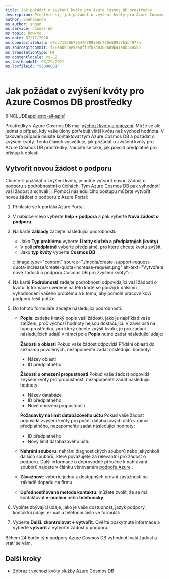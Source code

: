 ```yaml
---
title: Jak požádat o zvýšení kvóty pro Azure Cosmos DB prostředky
description: Přečtěte si, jak požádat o zvýšení kvóty pro Azure Cosmos DB prostředky. Naučíte se také, jak povolit předplatné pro přístup k oblasti.
author: SnehaGunda
ms.author: sngun
ms.service: cosmos-db
ms.topic: how-to
ms.date: 07/17/2020
ms.openlocfilehash: e7ec71220b75647e789508c760e50957b3b497fa
ms.sourcegitcommit: f28ebb95ae9aaaff3f87d8388a09b41e0b3445b5
ms.translationtype: MT
ms.contentlocale: cs-CZ
ms.lasthandoff: 03/29/2021
ms.locfileid: "93090031"
---
```

# <a name="how-to-request-quota-increase-for-azure-cosmos-db-resources"></a>Jak požádat o zvýšení kvóty pro Azure Cosmos DB prostředky
[!INCLUDE[appliesto-all-apis](includes/appliesto-all-apis.md)]

Prostředky v Azure Cosmos DB mají [výchozí kvóty a omezení](concepts-limits.md). Může se ale jednat o případ, kdy vaše úlohy potřebují větší kvótu než výchozí hodnota. V takovém případě musíte kontaktovat tým Azure Cosmos DB a požádat o zvýšení kvóty. Tento článek vysvětluje, jak požádat o zvýšení kvóty pro Azure Cosmos DB prostředky. Naučíte se také, jak povolit předplatné pro přístup k oblasti.

## <a name="create-a-new-support-request"></a>Vytvořit novou žádost o podporu

Chcete-li požádat o zvýšení kvóty, je nutné vytvořit novou žádost o podporu s podrobnostmi o úlohách. Tým Azure Cosmos DB pak vyhodnotí vaši žádost a schválí ji. Pomocí následujícího postupu můžete vytvořit novou žádost o podporu z Azure Portal:

1. Přihlaste se k portálu Azure Portal.

1. V nabídce vlevo vyberte **help + podpora** a pak vyberte **Nová žádost o podporu**.

1. Na kartě **základy** zadejte následující podrobnosti:

   * Jako **Typ problému** vyberte **Limity služeb a předplatných (kvóty)** .
   * V poli **předplatné** vyberte předplatné, pro které chcete kvótu zvýšit.
   * Jako **typ kvóty** vyberte **Cosmos DB**

   :::image type="content" source="./media/create-support-request-quota-increase/create-quota-increase-request.png" alt-text="Vytvoření nové žádosti o podporu Cosmos DB pro zvýšení kvóty":::

1. Na kartě **Podrobnosti** zadejte podrobnosti odpovídající vaší žádosti o kvótu. Informace uvedené na této kartě se použijí k dalšímu vyhodnocení vašeho problému a k tomu, aby pomohl pracovníkovi podpory řešit potíže.

1. Do tohoto formuláře zadejte následující podrobnosti:

   * **Popis**: zadejte krátký popis vaší žádosti, jako je například vaše zatížení, proč výchozí hodnoty nejsou dostačující. V závislosti na typu prostředku, pro který chcete zvýšit kvótu, je pro zadání následujících údajů v rámci pole **Popis** nutné zadat následující údaje:

     **Žádosti o oblasti** Pokud vaše žádost odpovídá Přidání oblasti do seznamu povolených, nezapomeňte zadat následující hodnoty:

        * Název oblasti
        * ID předplatného

     **Žádosti o omezení propustnosti** Pokud vaše žádost odpovídá zvýšení kvóty pro propustnost, nezapomeňte zadat následující hodnoty:

        * Název databáze
        * ID předplatného
        * Nové omezení propustnosti

     **Požadavky na limit databázového účtu** Pokud vaše žádost odpovídá zvýšení kvóty pro počet databázových účtů v rámci předplatného, nezapomeňte zadat následující hodnoty:

       * ID předplatného
       * Nový limit databázového účtu

   * **Nahrání souboru**: nahrání diagnostických souborů nebo jakýchkoli dalších souborů, které považujete za relevantní pro žádost o podporu. Další informace o doprovodné příručce k nahrávání souborů najdete v článku věnovaném [podpoře Azure]( ../azure-portal/supportability/how-to-manage-azure-support-request.md#upload-files) .

   * **Závažnost**: vyberte jednu z dostupných úrovní závažnosti na základě dopadu na firmu.

   * **Upřednostňovaná metoda kontaktu**: můžete zvolit, že se má kontaktovat **e-mailem** nebo **telefonicky**.

1. Vyplňte zbývající údaje, jako je vaše dostupnost, jazyk podpory, kontaktní údaje, e-mail a telefonní číslo ve formuláři.

1. Vyberte **Další: zkontrolovat + vytvořit**. Ověřte poskytnuté informace a vyberte **vytvořit** a vytvořte žádost o podporu.

Během 24 hodin tým podpory Azure Cosmos DB vyhodnotí vaši žádost a vrátí se vám.

## <a name="next-steps"></a>Další kroky

* Zobrazit [výchozí kvóty služby Azure Cosmos DB](concepts-limits.md)
